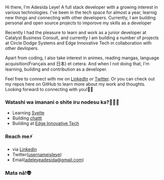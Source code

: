 Hi there, I'm Adesida Leye! A full stack developer with a growing interest in various technologies. I've been in the tech space for almost a year, learnig new things and connecting with other developers. Currently, I am building personal and open source projects to imporove my skills as a developer

Recently I had the pleasure to learn and work as a junior developer at Catalyst Business Consult, and currently I am building a number of projects at Circle Dodge Systems and Edge Innovative Tech in collaboration with other devlopers.

Apart from coding, I also take interest in animes, reading mangas, language acquisition(Français and 日本) et cetera. And when I not doing that, I'm learning, building and contribution as a developer.

Feel free to connect with me on [LinkedIn](http://linkedin.com/in/adeleye-adesida-975b27262) or [Twitter](https://twitter.com/usernameisleye). Or you can check out my repos here on GitHub to learn more about my work and thoughts. Looking forward to connecting with you!👍🏾

### Watashi wa imanani o shite iru nodesu ka?🤷🏾‍♂️
* Learning [Svelte](https://svelte.dev/)
* Building [chattt](https://github.com/usernameisleye/chattt)
* Building at [Edge Innovative Tech](https://github.com/Edge-Innovative-Tech)

### Reach me⚡
* via [Linkedin](http://linkedin.com/in/adeleye-adesida-975b27262)
* Twitter([usernameisleye](https://twitter.com/usernameisleye))
* Email(adeleyeadesida@gmail.com)

### Mata nā!👽
